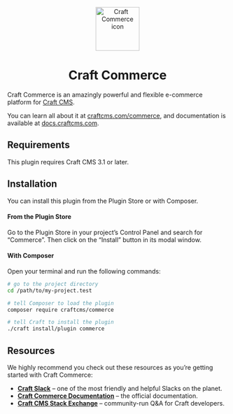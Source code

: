 <p align="center"><img src="./src/icon.svg" width="100" height="100" alt="Craft Commerce icon"></p>

<h1 align="center">Craft Commerce</h1>

Craft Commerce is an amazingly powerful and flexible e-commerce platform for [Craft CMS](https://craftcms.com).

You can learn all about it at [craftcms.com/commerce](https://craftcms.com/commerce), and documentation is available at [docs.craftcms.com](https://docs.craftcms.com/commerce/v2/).

## Requirements

This plugin requires Craft CMS 3.1 or later.

## Installation

You can install this plugin from the Plugin Store or with Composer.

#### From the Plugin Store

Go to the Plugin Store in your project’s Control Panel and search for “Commerce”. Then click on the “Install” button in its modal window.

#### With Composer

Open your terminal and run the following commands:

```bash
# go to the project directory
cd /path/to/my-project.test

# tell Composer to load the plugin
composer require craftcms/commerce

# tell Craft to install the plugin
./craft install/plugin commerce
```

## Resources

We highly recommend you check out these resources as you’re getting started with Craft Commerce:

- **[Craft Slack](https://craftcms.com/slack)** – one of the most friendly and helpful Slacks on the planet.
- **[Craft Commerce Documentation](https://docs.craftcms.com/commerce/v2/)** – the official documentation.
- **[Craft CMS Stack Exchange](http://craftcms.stackexchange.com/)** – community-run Q&A for Craft developers.